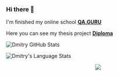### Hi there 👋 

I'm finished my online school **[QA.GURU](https://qa.guru)**

Here you can see my thesis project **[Diploma](https://github.com/DmitryOshkin/qa_guru_diplomaWork)**


<div align="left">
  
![Dmitry GitHub Stats](https://github-readme-stats.vercel.app/api?username=DmitryOshkin&show_icons=true&theme=tokyonight)
  
![Dmitry's Language Stats](https://github-readme-stats.vercel.app/api/top-langs/?username=DmitryOshkin&hide=ruby&layout=compact&hide_border=true&langs_count=6) 
  
 <div>
   
 <div align='center'>
   
![](https://komarev.com/ghpvc/?username=DmitryOshkin&label=Profile+Views)

</div>
  
  
<!--
**DmitryOshkin/DmitryOshkin** is a ✨ _special_ ✨ repository because its `README.md` (this file) appears on your GitHub profile.

Here are some ideas to get you started:

- 🔭 I’m currently working on ...
- 🌱 I’m currently learning ...
- 👯 I’m looking to collaborate on ...
- 🤔 I’m looking for help with ...
- 💬 Ask me about ...
- 📫 How to reach me: ...
- 😄 Pronouns: ...
- ⚡ Fun fact: ...
-->

